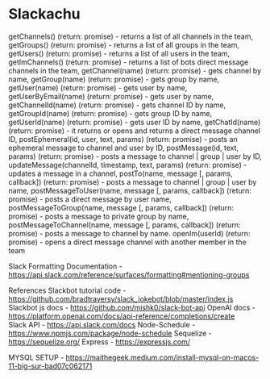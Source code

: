 # Slackachu


getChannels() (return: promise) - returns a list of all channels in the team,
getGroups() (return: promise) - returns a list of all groups in the team,
getUsers() (return: promise) - returns a list of all users in the team,
getImChannels() (return: promise) - returns a list of bots direct message channels in the team,
getChannel(name) (return: promise) - gets channel by name,
getGroup(name) (return: promise) - gets group by name,
getUser(name) (return: promise) - gets user by name,
getUserByEmail(name) (return: promise) - gets user by name,
getChannelId(name) (return: promise) - gets channel ID by name,
getGroupId(name) (return: promise) - gets group ID by name,
getUserId(name) (return: promise) - gets user ID by name,
getChatId(name) (return: promise) - it returns or opens and returns a direct message channel ID,
postEphemeral(id, user, text, params) (return: promise) - posts an ephemeral message to channel and user by ID,
postMessage(id, text, params) (return: promise) - posts a message to channel | group | user by ID,
updateMessage(channelId, timestamp, text, params) (return: promise) - updates a message in a channel,
postTo(name, message [, params, callback]) (return: promise) - posts a message to channel | group | user by name,
postMessageToUser(name, message [, params, callback]) (return: promise) - posts a direct message by user name,
postMessageToGroup(name, message [, params, callback]) (return: promise) - posts a message to private group by name,
postMessageToChannel(name, message [, params, callback]) (return: promise) - posts a message to channel by name.
openIm(userId) (return: promise) - opens a direct message channel with another member in the team

Slack Formatting Documentation - https://api.slack.com/reference/surfaces/formatting#mentioning-groups

References 
Slackbot tutorial code - https://github.com/bradtraversy/slack_jokebot/blob/master/index.js 
Slackbot js docs - https://github.com/mishk0/slack-bot-api 
OpenAI docs - https://platform.openai.com/docs/api-reference/completions/create  
Slack API - https://api.slack.com/docs
Node-Schedule - https://www.npmjs.com/package/node-schedule 
Sequelize - https://sequelize.org/ 
Express - https://expressjs.com/ 

MYSQL SETUP - https://maithegeek.medium.com/install-mysql-on-macos-11-big-sur-bad07c062171 